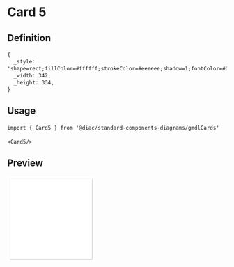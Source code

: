 # Card 5

## Definition

```
{
  _style: 'shape=rect;fillColor=#ffffff;strokeColor=#eeeeee;shadow=1;fontColor=#000000;fontSize=23;fontStyle=0;verticalAlign=top;spacingBottom=0;spacingLeft=16;spacingTop=20;align=left;whiteSpace=wrap;html=1;',
  _width: 342,
  _height: 334,
}
```

## Usage

```
import { Card5 } from '@diac/standard-components-diagrams/gmdlCards'

<Card5/>
```

## Preview

<img src="./card-5.png" width="200"/>
